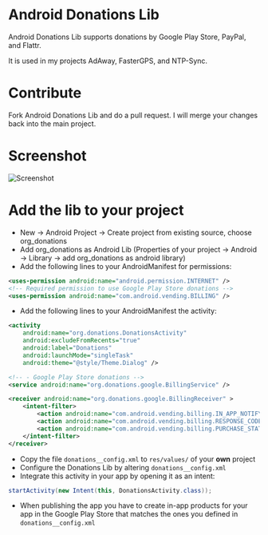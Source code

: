# Android Donations Lib

Android Donations Lib supports donations by Google Play Store, PayPal, and Flattr.

It is used in my projects AdAway, FasterGPS, and NTP-Sync.

# Contribute

Fork Android Donations Lib and do a pull request. I will merge your changes back into the main project.

# Screenshot

![Screenshot](http://github.com/dschuermann/android-donations-lib/raw/master/screenshot.png)

# Add the lib to your project

* New -> Android Project -> Create project from existing source, choose org_donations 
* Add org_donations as Android Lib (Properties of your project -> Android -> Library -> add org_donations as android library)
* Add the following lines to your AndroidManifest for permissions:

```xml
<uses-permission android:name="android.permission.INTERNET" />
<!-- Required permission to use Google Play Store donations -->
<uses-permission android:name="com.android.vending.BILLING" />
```

* Add the following lines to your AndroidManifest the activity:

```xml
<activity
    android:name="org.donations.DonationsActivity"
    android:excludeFromRecents="true"
    android:label="Donations"
    android:launchMode="singleTask"
    android:theme="@style/Theme.Dialog" />

<!-- - Google Play Store donations -->
<service android:name="org.donations.google.BillingService" />

<receiver android:name="org.donations.google.BillingReceiver" >
    <intent-filter>
        <action android:name="com.android.vending.billing.IN_APP_NOTIFY" />
        <action android:name="com.android.vending.billing.RESPONSE_CODE" />
        <action android:name="com.android.vending.billing.PURCHASE_STATE_CHANGED" />
    </intent-filter>
</receiver>
```

* Copy the file ``donations__config.xml`` to ``res/values/`` of your **own** project
* Configure the Donations Lib by altering ``donations__config.xml``
* Integrate this activity in your app by opening it as an intent:

```java
startActivity(new Intent(this, DonationsActivity.class));
```

* When publishing the app you have to create in-app products for your app in the Google Play Store that matches the ones you defined in ``donations__config.xml``